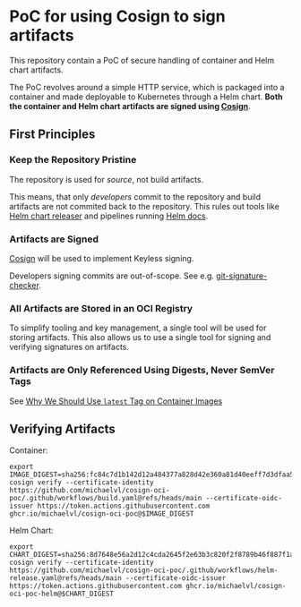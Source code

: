 # PoC for using Cosign to sign artifacts

This repository contain a PoC of secure handling of container and Helm
chart artifacts.

The PoC revolves around a simple HTTP service, which is packaged into
a container and made deployable to Kubernetes through a Helm
chart. **Both the container and Helm chart artifacts are signed using
[Cosign](https://github.com/sigstore/cosign)**.

## First Principles

### Keep the Repository Pristine

The repository is used for *source*, not build artifacts.

This means, that only *developers* commit to the repository and build
artifacts are not commited back to the repository. This rules out
tools like [Helm chart
releaser](https://github.com/helm/chart-releaser-action) and pipelines
running [Helm docs](https://github.com/norwoodj/helm-docs).

### Artifacts are Signed

[Cosign](https://github.com/sigstore/cosign) will be used to implement Keyless signing.

Developers signing commits are out-of-scope. See
e.g. [git-signature-checker](https://github.com/michaelvl/git-signature-checker).

### All Artifacts are Stored in an OCI Registry

To simplify tooling and key management, a single tool will be used for
storing artifacts. This also allows us to use a single tool for
signing and verifying signatures on artifacts.

### Artifacts are Only Referenced Using Digests, Never SemVer Tags

See [Why We Should Use `latest` Tag on Container Images](https://medium.com/@michael.vittrup.larsen/why-we-should-use-latest-tag-on-container-images-fc0266877ab5)

## Verifying Artifacts

Container:

```
export IMAGE_DIGEST=sha256:fc84c7d1b142d12a484377a828d42e360a81d40eeff7d3dfaa539877fb4c74d0
cosign verify --certificate-identity https://github.com/michaelvl/cosign-oci-poc/.github/workflows/build.yaml@refs/heads/main --certificate-oidc-issuer https://token.actions.githubusercontent.com ghcr.io/michaelvl/cosign-oci-poc@$IMAGE_DIGEST
```

Helm Chart:

```
export CHART_DIGEST=sha256:8d7648e56a2d12c4cda2645f2e63b3c820f2f8789b46f887f1a1ebdcdf9ebbf7
cosign verify --certificate-identity https://github.com/michaelvl/cosign-oci-poc/.github/workflows/helm-release.yaml@refs/heads/main --certificate-oidc-issuer https://token.actions.githubusercontent.com ghcr.io/michaelvl/cosign-oci-poc-helm@$CHART_DIGEST
```
